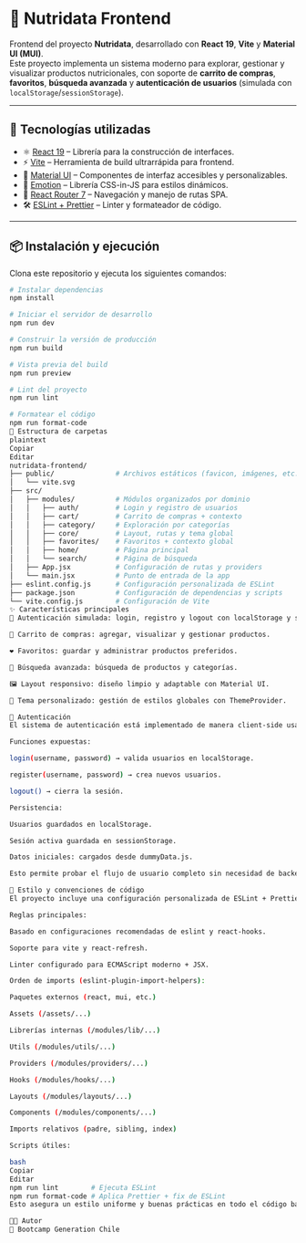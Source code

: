 # 🥦 Nutridata Frontend

Frontend del proyecto **Nutridata**, desarrollado con **React 19**, **Vite** y **Material UI (MUI)**.  
Este proyecto implementa un sistema moderno para explorar, gestionar y visualizar productos nutricionales, con soporte de **carrito de compras**, **favoritos**, **búsqueda avanzada** y **autenticación de usuarios** (simulada con `localStorage`/`sessionStorage`).

---

## 🚀 Tecnologías utilizadas

- ⚛️ [React 19](https://react.dev/) – Librería para la construcción de interfaces.
- ⚡ [Vite](https://vitejs.dev/) – Herramienta de build ultrarrápida para frontend.
- 🎨 [Material UI](https://mui.com/) – Componentes de interfaz accesibles y personalizables.
- 💅 [Emotion](https://emotion.sh/docs/introduction) – Librería CSS-in-JS para estilos dinámicos.
- 🔀 [React Router 7](https://reactrouter.com/) – Navegación y manejo de rutas SPA.
- 🛠️ [ESLint + Prettier](https://eslint.org/) – Linter y formateador de código.

---

## 📦 Instalación y ejecución

Clona este repositorio y ejecuta los siguientes comandos:

```bash
# Instalar dependencias
npm install

# Iniciar el servidor de desarrollo
npm run dev

# Construir la versión de producción
npm run build

# Vista previa del build
npm run preview

# Lint del proyecto
npm run lint

# Formatear el código
npm run format-code
📂 Estructura de carpetas
plaintext
Copiar
Editar
nutridata-frontend/
├── public/               # Archivos estáticos (favicon, imágenes, etc.)
│   └── vite.svg
├── src/
│   ├── modules/          # Módulos organizados por dominio
│   │   ├── auth/         # Login y registro de usuarios
│   │   ├── cart/         # Carrito de compras + contexto
│   │   ├── category/     # Exploración por categorías
│   │   ├── core/         # Layout, rutas y tema global
│   │   ├── favorites/    # Favoritos + contexto global
│   │   ├── home/         # Página principal
│   │   └── search/       # Página de búsqueda
│   ├── App.jsx           # Configuración de rutas y providers
│   └── main.jsx          # Punto de entrada de la app
├── eslint.config.js      # Configuración personalizada de ESLint
├── package.json          # Configuración de dependencias y scripts
└── vite.config.js        # Configuración de Vite
✨ Características principales
👤 Autenticación simulada: login, registro y logout con localStorage y sessionStorage.

🛒 Carrito de compras: agregar, visualizar y gestionar productos.

❤️ Favoritos: guardar y administrar productos preferidos.

🔎 Búsqueda avanzada: búsqueda de productos y categorías.

🖼️ Layout responsivo: diseño limpio y adaptable con Material UI.

🎨 Tema personalizado: gestión de estilos globales con ThemeProvider.

🔐 Autenticación
El sistema de autenticación está implementado de manera client-side usando un custom hook useAuth:

Funciones expuestas:

login(username, password) → valida usuarios en localStorage.

register(username, password) → crea nuevos usuarios.

logout() → cierra la sesión.

Persistencia:

Usuarios guardados en localStorage.

Sesión activa guardada en sessionStorage.

Datos iniciales: cargados desde dummyData.js.

Esto permite probar el flujo de usuario completo sin necesidad de backend.

🧹 Estilo y convenciones de código
El proyecto incluye una configuración personalizada de ESLint + Prettier para mantener un código consistente y limpio.

Reglas principales:

Basado en configuraciones recomendadas de eslint y react-hooks.

Soporte para vite y react-refresh.

Linter configurado para ECMAScript moderno + JSX.

Orden de imports (eslint-plugin-import-helpers):

Paquetes externos (react, mui, etc.)

Assets (/assets/...)

Librerías internas (/modules/lib/...)

Utils (/modules/utils/...)

Providers (/modules/providers/...)

Hooks (/modules/hooks/...)

Layouts (/modules/layouts/...)

Components (/modules/components/...)

Imports relativos (padre, sibling, index)

Scripts útiles:

bash
Copiar
Editar
npm run lint        # Ejecuta ESLint
npm run format-code # Aplica Prettier + fix de ESLint
Esto asegura un estilo uniforme y buenas prácticas en todo el código base.

👩‍💻 Autor
📌 Bootcamp Generation Chile

```
